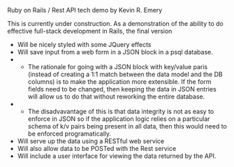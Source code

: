 Ruby on Rails / Rest API tech demo
by Kevin R. Emery

This is currently under construction.  As a demonstration of the ability to do effective full-stack development in Rails, the final version
- Will be nicely styled with some JQuery effects
- Will save input from a web form in a JSON block in a psql database.
- - The rationale for going with a JSON block with key/value paris (instead of creating a 1:1 match between the data model and the DB columns) is to make the application more extensible.  If  the form fields need to be changed, then keeping the data in JSON entries will allow us to do that without reworking the entire database.
- - The disadvavantage of this is that data integrity is not as easy to enforce in JSON so if the application logic relies on a particular schema of k/v pairs being present in all data, then this would need to be enforced programatically.
- Will serve up the data using a RESTful web service
- Will also allow data to be POSTed with the Rest service
- Will include a user interface for viewing the data returned by the API.
